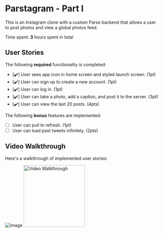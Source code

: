 # Parstagram - Part I

This is an Instagram clone with a custom Parse backend that allows a user to post photos and view a global photos feed.

Time spent: **3** hours spent in total

## User Stories

The following **required** functionality is completed:

- [✔️] User sees app icon in home screen and styled launch screen. (1pt)
- [✔️] User can sign up to create a new account. (1pt)
- [✔️] User can log in. (1pt)
- [✔️] User can take a photo, add a caption, and post it to the server. (3pt)
- [✔️] User can view the last 20 posts. (4pts)

The following **bonus** features are implemented:

- [ ] User can pull to refresh. (1pt)
- [ ] User can load past tweets infinitely. (2pts)

## Video Walkthrough

Here's a walkthrough of implemented user stories:

![image](https://i.imgur.com/bsNcV1R.gif)
<img src='https://i.imgur.com/bsNcV1R.gif' title='Video Walkthrough' width="200px" alt='Video Walkthrough' />
